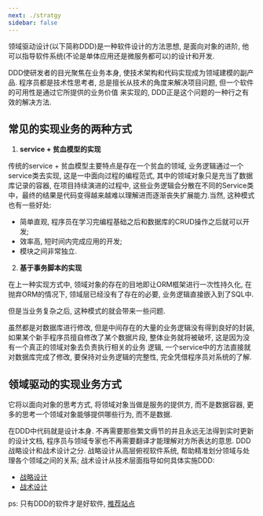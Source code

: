 ```yaml
---
next: ./stratgy
sidebar: false
---
```


领域驱动设计(以下简称DDD)是一种软件设计的方法思想, 是面向对象的进阶, 他可以指导软件系统(不论是单体应用还是微服务都可以)的设计和开发.

DDD使研发者的目光聚焦在业务本身, 使技术架构和代码实现成为领域建模的副产品. 程序员都是技术性思考者, 总是擅长从技术的角度来解决项目问题, 但一个软件的可用性是通过它所提供的业务价值
来实现的, DDD正是这个问题的一种行之有效的解决方法.

## 常见的实现业务的两种方式

1. **service + 贫血模型的实现**

传统的service + 贫血模型主要特点是存在一个贫血的领域, 业务逻辑通过一个service类去实现, 这是一中面向过程的编程范式, 其中的领域对象只是充当了数据库记录的容器, 在项目持续演进的过程中, 
这些业务逻辑会分散在不同的Service类中，最终的结果是代码变得越来越难以理解进而逐渐丧失扩展能力.当然, 这种模式也有一些好处:

- 简单直观, 程序员在学习完编程基础之后和数据库的CRUD操作之后就可以开发; 
- 效率高, 短时间内完成应用的开发; 
- 模块之间非常独立.

2. **基于事务脚本的实现**

在上一种实现方式中, 领域对象的存在的目地即让ORM框架进行一次性持久化, 在抛弃ORM的情况下, 领域层已经没有了存在的必要, 业务逻辑直接嵌入到了SQL中. 

但是当业务复杂之后, 这种模式的就会带来一些问题.

虽然都是对数据库进行修改, 但是中间存在的大量的业务逻辑没有得到良好的封装, 如果某个新手程序员擅自修改了某个数据片段, 整体业务就将被破坏, 这是因为没有一个真正的领域对象去负责执行相关的业务
逻辑, 一个service中的方法直接就对数据库完成了修改, 要保持对业务逻辑的完整性, 完全凭借程序员对系统的了解. 

## 领域驱动的实现业务方式

它将以面向对象的思考方式, 将领域对象当做是服务的提供方, 而不是数据容器, 更多的思考一个领域对象能够提供哪些行为, 而不是数据.  

在DDD中代码就是设计本身. 不再需要那些繁文缛节的并且永远无法得到实时更新的设计文档, 程序员与领域专家也不再需要翻译才能理解对方所表达的意思. DDD战略设计和战术设计之分. 
战略设计从高层俯视软件系统, 帮助精准划分领域与处理各个领域之间的关系; 战术设计从技术层面指导如何具体实施DDD: 

- [战略设计](./stratgy.md)
- [战术设计](./tactics.md)


ps: 只有DDD的软件才是好软件, [推荐站点](https://insights.thoughtworks.cn/)

 




